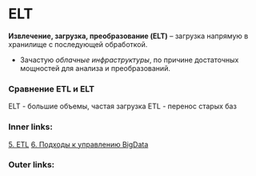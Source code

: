 

# ELT

**Извлечение, загрузка, преобразование (ELT)** – загрузка напрямую в хранилище с последующей обработкой.
- Зачастую *облачные инфраструктуры*, по причине достаточных мощностей для анализа и преобразований.

### Сравнение ETL и ELT

ELT - большие объемы, частая загрузка
ETL - перенос старых баз

### Inner links:
[5. ETL](2.%20Theory/Big%20Data/5.%20ETL.md)
[6. Подходы к управлению BigData](2.%20Theory/Big%20Data/6.%20Подходы%20к%20управлению%20BigData.md)
### Outer links: